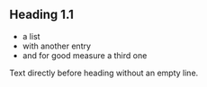 ## Heading 1.1

- a list
- with another entry
- and for good measure a third one

Text directly before heading without an empty line.
